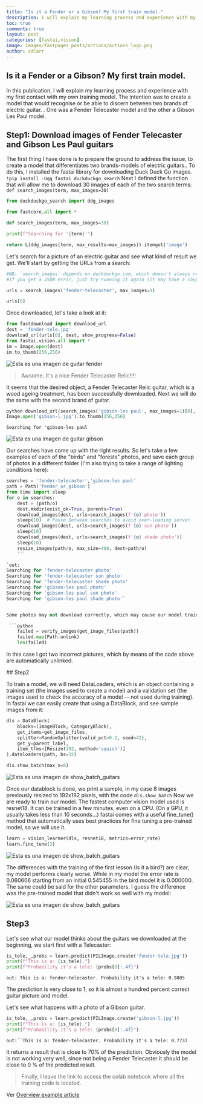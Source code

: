 ```yaml
---
title: "Is it a Fender or a Gibson? My first train model."
description: I will explain my learning process and experience with my first contact with my own training model. 
toc: true
comments: true
layout: post
categories: [fastai,vision]
image: images/fastpages_posts/actions/actions_logo.png
author: sdCarr
---
```




## Is it a Fender or a Gibson? My first train model.

In this publication, I will explain my learning process and experience with my first contact with my own training model. The intention was to create a model that would recognise or be able to discern between two brands of electric guitar. . One was a Fender Telecaster model and the other a Gibson Les Paul model.

## Step1: Download images of Fender Telecaster and Gibson Les Paul guitars

The first thing I have done is to prepare the ground to address the issue, to create a model that differentiates two brands-models of electric guitars.. To do this, I installed the fastai library for downloading Duck Duck Go images. `!pip install -Uqq fastai duckduckgo_search`
Next I defined the function that will allow me to download 30 images of each of the two search terms: `def search_images(term, max_images=30)`

```python
from duckduckgo_search import ddg_images

from fastcore.all import *

def search_images(term, max_images=30)

print(f"Searching for '{term}'")

return L(ddg_images(term, max_results=max_images)).itemgot('image')
```

Let's search for a picture of an electric guitar and see what kind of result we get. We'll start by getting the URLs from a search:

```python
#NB: `search_images` depends on duckduckgo.com, which doesn't always return correct responses.
#If you get a JSON error, just try running it again (it may take a couple of tries).

urls = search_images('fender-telecaster', max_images=1)

urls[0]
```

Once downloaded, let's take a look at it:

```python
from fastdownload import download_url
dest = 'fender-tele.jpg'
download_url(urls[0], dest, show_progress=False)
from fastai.vision.all import *
im = Image.open(dest)
im.to_thumb(256,256)
```

![Esta es una imagen de guitar fender](/images/tele.png)

>Awsome..It's a nice Fender Telecaster Relic!!!!

It seems that the desired object, a Fender Telecaster Relic guitar, which is a wood ageing treatment, has been successfully downloaded.
Next we will do the same with the second brand of guitar.

```python
python download_url(search_images('gibson-les paul', max_images=1)[0], 'gibson-l.jpg', show_progress=False)
Image.open('gibson-l.jpg').to_thumb(256,256)
```
`Searching for 'gibson-les paul`

![Esta es una imagen de guitar gibson](/images/gibson.png)

Our searches have come up with the right results. So let's take a few examples of each of the "birds" and "forests" photos, and save each group of photos in a different folder (I'm also trying to take a range of lighting conditions here):

```python
searches = 'fender-telecaster','gibson-les paul'
path = Path('fender_or_gibson')
from time import sleep
for o in searches:
    dest = (path/o)
    dest.mkdir(exist_ok=True, parents=True)
    download_images(dest, urls=search_images(f'{o} photo'))
    sleep(10)  # Pause between searches to avoid over-loading server
    download_images(dest, urls=search_images(f'{o} sun photo'))
    sleep(10)
    download_images(dest, urls=search_images(f'{o} shade photo'))
    sleep(10)
    resize_images(path/o, max_size=400, dest=path/o)
    ```

`out:
Searching for 'fender-telecaster photo'
Searching for 'fender-telecaster sun photo'
Searching for 'fender-telecaster shade photo'
Searching for 'gibson-les paul photo'
Searching for 'gibson-les paul sun photo'
Searching for 'gibson-les paul shade photo'`


Some photos may not download correctly, which may cause our model training to fail, so we will delete them:

 ```python
    failed = verify_images(get_image_files(path))
    failed.map(Path.unlink)
    len(failed)
```

In this case I got two incorrect pictures, which by means of the code above are automatically unlinked.


## Step2

To train a model, we will need DataLoaders, which is an object containing a training set (the images used to create a model) and a validation set (the images used to check the accuracy of a model -- not used during training). In fastai we can easily create that using a DataBlock, and see sample images from it:

```python
dls = DataBlock(
    blocks=(ImageBlock, CategoryBlock), 
    get_items=get_image_files, 
    splitter=RandomSplitter(valid_pct=0.2, seed=42),
    get_y=parent_label,
    item_tfms=[Resize(192, method='squish')]
).dataloaders(path, bs=32)

dls.show_batch(max_n=8)
```

![Esta es una imagen de show_batch_guitars](/images/show_batch_guitars.png)

Once our datablock is done, we print a sample, in my case 8 images previously resized to 192x192 pixels, with the code `dls.show_batch` 
Now we are ready to train our model. The fastest computer vision model used is resnet18. It can be trained in a few minutes, even on a CPU. (On a GPU, it usually takes less than 10 seconds...)
fastai comes with a useful fine_tune() method that automatically uses best practices for fine tuning a pre-trained model, so we will use it.

```python 
learn = vision_learner(dls, resnet18, metrics=error_rate)
learn.fine_tune(3)
```
![Esta es una imagen de show_batch_guitars](/images/train.png)

The differences with the training of the first lesson (Is it a bird?) are clear, my model performs clearly worse. While in my model the error rate is 0.060606 starting from an initial 0.545455 in the bird model it is 0.000000. The same could be said for the other parameters. I guess the difference was the pre-trained model that didn't work so well with my model:

![Esta es una imagen de show_batch_guitars](/images/train2.png)

## Step3
Let's see what our model thinks about the guitars we downloaded at the beginning, we start first with a Telecaster:

```python
is_tele,_,probs = learn.predict(PILImage.create('fender-tele.jpg'))
print(f"This is a: {is_tele}.")
print(f"Probability it's a tele: {probs[0]:.4f}")
```
`out: This is a: fender-telecaster.
Probability it's a tele: 0.9805`

The prediction is very close to 1, so it is almost a hundred percent correct guitar picture and model.

Let's see what happens with a photo of a Gibson guitar.

```python
is_tele,_,probs = learn.predict(PILImage.create('gibson-l.jpg'))
print(f"This is a: {is_tele}.")
print(f"Probability it's a tele: {probs[0]:.4f}")
```
`out:``This is a: fender-telecaster.
Probability it's a tele: 0.7737`

It returns a result that is close to 70% of the prediction. Obviously the model is not working very well, since not being a Fender Telecaster it should be close to 0 % of the predicted result.

>Finally, I leave the link to access the colab notebook where all the training code is located. 

Ver [Overview example article](https://colab.research.google.com/drive/19UxZ3HrvjNhfsxY4n0kB5G6BvXy2WPnX?usp=sharing)